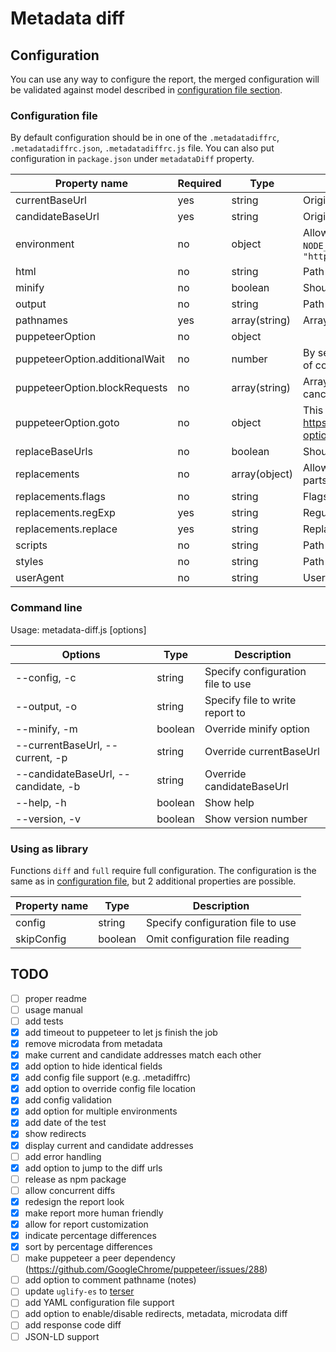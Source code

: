 # Metadata diff

## Configuration

You can use any way to configure the report, the merged configuration will be validated against model described in [configuration file section](#configuration-file).

### Configuration file

By default configuration should be in one of the `.metadatadiffrc`, `.metadatadiffrc.json`, `.metadatadiffrc.js` file. You can also put configuration in `package.json` under `metadataDiff` property.

Property name | Required | Type | Description
--- | --- | --- | ---
currentBaseUrl | yes | string | Origin of *current* host
candidateBaseUrl | yes | string | Origin of *candidate* host
environment | no | object | Allows for altering config for given environment taken from `METADATA_DIFF_ENV` or `NODE_ENV` defaulting to `development`. E.g. `{ "development": { "candidateBaseUrl": "http://localhost:3000" } }`
html | no | string | Path to the ejs template file
minify | no | boolean | Should the report be minified (Default: `true`)
output | no | string | Path for the output file (Default: `metadataDiffReport.html`)
pathnames | yes | array(string) | Array of pathnames to be tested
puppeteerOption | no | object |
puppeteerOption.additionalWait | no | number | By setting this property you may give puppeteer some timeout to increase the chance of completing js tasks. (Default: `0`)
puppeteerOption.blockRequests | no | array(string) |  Array of regular expressions that will be matched against outgoing requests and cancelling matched. Intended for ads, tracking, etc.
puppeteerOption.goto | no | object | This property will be passed to puppeteer's `page.goto` as options. https://github.com/GoogleChrome/puppeteer/blob/master/docs/api.md#pagegotourl-options
replaceBaseUrls | no | boolean | Should base url be replaced with string (to simplify comparison) (Default: `true`)
replacements | no | array(object) | Allows for replacing some properties in html before parsing. Intended for random parts like tokens, etc,
replacements.flags | no | string | Flags for the expression
replacements.regExp | yes | string | Regular expression
replacements.replace | yes | string | Replacement
scripts | no | string | Path to the script file. This file will be included in report.
styles | no | string | Path to the style file. This file will be included in report.
userAgent | no | string | User agent (Default: `metadata-diff`)

### Command line

Usage: metadata-diff.js [options]

Options | Type | Description
--- | --- | ---
--config, -c | string | Specify configuration file to use
--output, -o | string | Specify file to write report to
--minify, -m | boolean | Override minify option
--currentBaseUrl, --current, -p | string | Override currentBaseUrl
--candidateBaseUrl, --candidate, -b | string | Override candidateBaseUrl
--help, -h | boolean | Show help
--version, -v | boolean | Show version number

### Using as library

Functions `diff` and `full` require full configuration. The configuration is the same as in [configuration file]((#configuration-file)
), but 2 additional properties are possible.

Property name | Type | Description
--- | --- | ---
config | string | Specify configuration file to use
skipConfig | boolean | Omit configuration file reading

## TODO

- [ ] proper readme
- [ ] usage manual
- [ ] add tests
- [x] add timeout to puppeteer to let js finish the job
- [x] remove microdata from metadata
- [x] make current and candidate addresses match each other
- [x] add option to hide identical fields
- [x] add config file support (e.g. .metadiffrc)
- [x] add option to override config file location
- [x] add config validation
- [x] add option for multiple environments
- [x] add date of the test
- [x] show redirects
- [x] display current and candidate addresses
- [ ] add error handling
- [x] add option to jump to the diff urls
- [ ] release as npm package
- [ ] allow concurrent diffs
- [x] redesign the report look
- [x] make report more human friendly
- [x] allow for report customization
- [x] indicate percentage differences
- [x] sort by percentage differences
- [ ] make puppeteer a peer dependency (https://github.com/GoogleChrome/puppeteer/issues/288)
- [ ] add option to comment pathname (notes)
- [ ] update `uglify-es` to [terser](https://github.com/terser-js/terser)
- [ ] add YAML configuration file support
- [ ] add option to enable/disable redirects, metadata, microdata diff
- [ ] add response code diff
- [ ] JSON-LD support